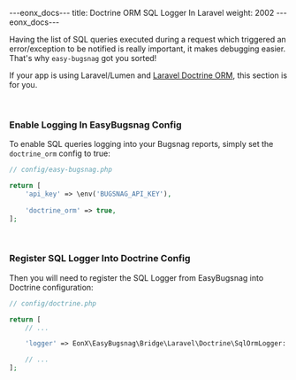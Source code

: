 ---eonx_docs---
title: Doctrine ORM SQL Logger In Laravel
weight: 2002
---eonx_docs---

Having the list of SQL queries executed during a request which triggered an error/exception to be notified is really
important, it makes debugging easier. That's why `easy-bugsnag` got you sorted!

If your app is using Laravel/Lumen and [Laravel Doctrine ORM][1], this section is for you.

<br>

### Enable Logging In EasyBugsnag Config

To enable SQL queries logging into your Bugsnag reports, simply set the `doctrine_orm` config to true:

```php
// config/easy-bugsnag.php

return [
    'api_key' => \env('BUGSNAG_API_KEY'),
    
    'doctrine_orm' => true,
]; 
```

<br>

### Register SQL Logger Into Doctrine Config

Then you will need to register the SQL Logger from EasyBugsnag into Doctrine configuration:

```php
// config/doctrine.php

return [
    // ...

    'logger' => EonX\EasyBugsnag\Bridge\Laravel\Doctrine\SqlOrmLogger::class,

    // ...
]; 
```

[1]: http://www.laraveldoctrine.org/docs/1.4/orm
